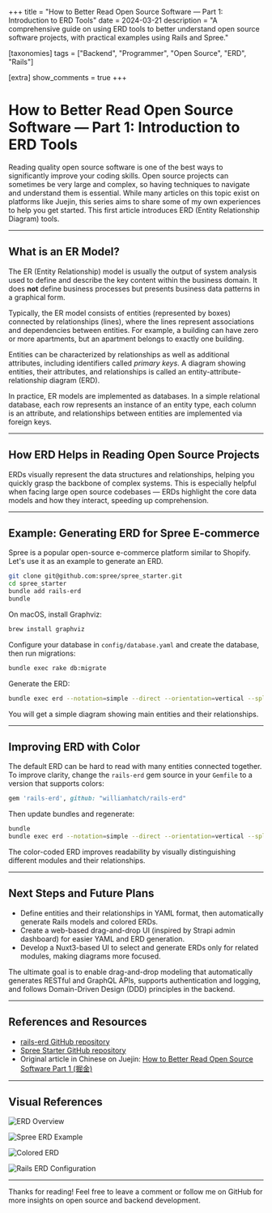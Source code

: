 +++
title = "How to Better Read Open Source Software — Part 1: Introduction to ERD Tools"
date = 2024-03-21
description = "A comprehensive guide on using ERD tools to better understand open source software projects, with practical examples using Rails and Spree."

[taxonomies]
tags = ["Backend", "Programmer", "Open Source", "ERD", "Rails"]

[extra]
show_comments = true
+++

# How to Better Read Open Source Software — Part 1: Introduction to ERD Tools

Reading quality open source software is one of the best ways to significantly improve your coding skills. Open source projects can sometimes be very large and complex, so having techniques to navigate and understand them is essential. While many articles on this topic exist on platforms like Juejin, this series aims to share some of my own experiences to help you get started. This first article introduces ERD (Entity Relationship Diagram) tools.

---

## What is an ER Model?

The ER (Entity Relationship) model is usually the output of system analysis used to define and describe the key content within the business domain. It does **not** define business processes but presents business data patterns in a graphical form.

Typically, the ER model consists of entities (represented by boxes) connected by relationships (lines), where the lines represent associations and dependencies between entities. For example, a building can have zero or more apartments, but an apartment belongs to exactly one building.

Entities can be characterized by relationships as well as additional attributes, including identifiers called *primary keys*. A diagram showing entities, their attributes, and relationships is called an entity-attribute-relationship diagram (ERD).

In practice, ER models are implemented as databases. In a simple relational database, each row represents an instance of an entity type, each column is an attribute, and relationships between entities are implemented via foreign keys.

---

## How ERD Helps in Reading Open Source Projects

ERDs visually represent the data structures and relationships, helping you quickly grasp the backbone of complex systems. This is especially helpful when facing large open source codebases — ERDs highlight the core data models and how they interact, speeding up comprehension.

---

## Example: Generating ERD for Spree E-commerce

Spree is a popular open-source e-commerce platform similar to Shopify. Let's use it as an example to generate an ERD.

```bash
git clone git@github.com:spree/spree_starter.git
cd spree_starter
bundle add rails-erd
bundle
```

On macOS, install Graphviz:

```bash
brew install graphviz
```

Configure your database in `config/database.yaml` and create the database, then run migrations:

```bash
bundle exec rake db:migrate
```

Generate the ERD:

```bash
bundle exec erd --notation=simple --direct --orientation=vertical --splines=ortho --connected --attributes=false
```

You will get a simple diagram showing main entities and their relationships.

---

## Improving ERD with Color

The default ERD can be hard to read with many entities connected together. To improve clarity, change the `rails-erd` gem source in your `Gemfile` to a version that supports colors:

```ruby
gem 'rails-erd', github: "williamhatch/rails-erd"
```

Then update bundles and regenerate:

```bash
bundle
bundle exec erd --notation=simple --direct --orientation=vertical --splines=ortho --connected
```

The color-coded ERD improves readability by visually distinguishing different modules and their relationships.

---

## Next Steps and Future Plans

- Define entities and their relationships in YAML format, then automatically generate Rails models and colored ERDs.
- Create a web-based drag-and-drop UI (inspired by Strapi admin dashboard) for easier YAML and ERD generation.
- Develop a Nuxt3-based UI to select and generate ERDs only for related modules, making diagrams more focused.

The ultimate goal is to enable drag-and-drop modeling that automatically generates RESTful and GraphQL APIs, supports authentication and logging, and follows Domain-Driven Design (DDD) principles in the backend.

---

## References and Resources

- [rails-erd GitHub repository](https://github.com/williamhatch/rails-erd)  
- [Spree Starter GitHub repository](https://github.com/spree/spree_starter)  
- Original article in Chinese on Juejin: [How to Better Read Open Source Software Part 1 (掘金)](https://juejin.cn/post/7037627476897431565)

---

## Visual References

![ERD Overview](https://p1-juejin.byteimg.com/tos-cn-i-k3u1fbpfcp/1d0e9fa83dc643f9ba658c96a2f45b8c~tplv-k3u1fbpfcp-zoom-in-crop-mark:1512:0:0:0.awebp)

![Spree ERD Example](https://p9-juejin.byteimg.com/tos-cn-i-k3u1fbpfcp/43f91ab75410462e9dc350ce19f53eb4~tplv-k3u1fbpfcp-zoom-in-crop-mark:1512:0:0:0.awebp)

![Colored ERD](https://p6-juejin.byteimg.com/tos-cn-i-k3u1fbpfcp/d178a03fae97415c885792f8b1ed4c71~tplv-k3u1fbpfcp-zoom-in-crop-mark:1512:0:0:0.awebp)

![Rails ERD Configuration](https://p9-juejin.byteimg.com/tos-cn-i-k3u1fbpfcp/4f919fb40ddc4dbb892121e9842c8587~tplv-k3u1fbpfcp-zoom-in-crop-mark:1512:0:0:0.awebp)

---

Thanks for reading! Feel free to leave a comment or follow me on GitHub for more insights on open source and backend development.
